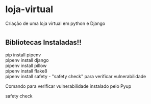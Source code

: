 # loja-virtual
Criação de uma loja virtual em python e Django

#

## Bibliotecas Instaladas!!

pip install pipenv<br>
pipenv install django<br>
pipenv install pillow <br>
pipenv install flake8 <br>
pipenv install safety - "safety check" para verificar vulnerabilidade 

Comando para verificar vulnerabilidade instalado pelo Pyup

safety check 